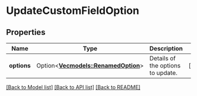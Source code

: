 # UpdateCustomFieldOption

## Properties

Name | Type | Description | Notes
------------ | ------------- | ------------- | -------------
**options** | Option<[**Vec<models::RenamedOption>**](RenamedOption.md)> | Details of the options to update. | [optional]

[[Back to Model list]](../README.md#documentation-for-models) [[Back to API list]](../README.md#documentation-for-api-endpoints) [[Back to README]](../README.md)


